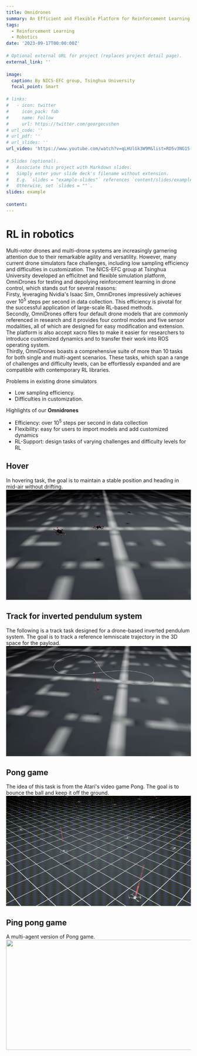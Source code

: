 ```yaml
---
title: Omnidrones
summary: An Efficient and Flexible Platform for Reinforcement Learning in Drone Control
tags:
  - Reinforcement Learning
  - Robotics
date: '2023-09-17T00:00:00Z'

# Optional external URL for project (replaces project detail page).
external_link: ''

image:
  caption: By NICS-EFC group, Tsinghua University
  focal_point: Smart

# links:
#   - icon: twitter
#     icon_pack: fab
#     name: Follow
#     url: https://twitter.com/georgecushen
# url_code: ''
# url_pdf: ''
# url_slides: ''
url_video: 'https://www.youtube.com/watch?v=qLHUlGk3W9M&list=RD5v3NG15-OZ8&index=2'

# Slides (optional).
#   Associate this project with Markdown slides.
#   Simply enter your slide deck's filename without extension.
#   E.g. `slides = "example-slides"` references `content/slides/example-slides.md`.
#   Otherwise, set `slides = ""`.
slides: example

content:
---
```

# RL in robotics
Multi-rotor drones and multi-drone systems are increasingly garnering attention due to their remarkable agility and versatility. However, many current drone simulators face challenges, including low sampling efficiency and difficulties in customization. The NICS-EFC group at Tsinghua University developed an efficitnet and flexible simulation platform, OmniDrones for testing and depolying reinforcement learning in drone control, which stands out for several reasons:  
Firsty, leveraging Nvidia's Isaac Sim, OmniDrones impressively achieves over $10^5$ steps per second in data collection. This efficiency is pivotal for the successful application of large-scale RL-based methods.  
Secondly, OmniDrones offers four default drone models that are commonly referenced in research and it provides four control modes and five sensor modalities, all of which are designed for easy modification and extension. The platform is also accept xacro files to make it easier for researchers to introduce customized dynamics and to transfer their work into ROS operating system.  
Thirdly, OmniDrones boasts a comprehensive suite of more than 10 tasks for both single and multi-agent scenarios. These tasks, which span a range of challenges and difficulty levels, can be effortlessly expanded and are compatible with contemporary RL libraries.

Problems in existing drone simulators
* Low sampling efficiency.
* Difficulties in customization. 

Highlights of our **Omnidrones**
* Efficiency: over $10^5$ steps per second in data collection
* Flexibility: easy for users to import models and add customized dynamics 
* RL-Support: design tasks of varying challenges and difficulty levels for RL

<!-- ![The template](test.jpg) -->

<!-- ![Watch the video](Picture.gif) -->

## Hover
In hovering task, the goal is to maintain a stable position and heading in mid-air without drifting. 
[<img src="./hover.gif" width="600" height="300"
/>](https://www.youtube.com/embed/1P4TI3EdNGE)

## Track for inverted pendulum system
The following is a track task designed for a drone-based inverted pendulum system. The goal is to track a reference lemniscate trajectory in the 3D space for the payload.
[<img src="./pendulum.gif" width="600" height="300"
/>](https://youtu.be/p1czNpwWmck)

## Pong game
The idea of this task is from the Atari's video game Pong. The goal is to bounce the ball and keep it off the ground.
[<img src="./pong.gif" width="600" height="300"
/>](https://youtu.be/1P4TI3EdNGE)

## Ping pong game
A multi-agent version of Pong game.
[<img src="./pingpong.gif" width="600" height="300"
/>](https://youtu.be/J059XTV49gU)


